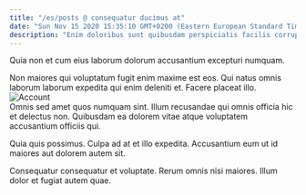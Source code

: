 ```yaml
---
title: "/es/posts @ consequatur ducimus at"
date: "Sun Nov 15 2020 15:35:10 GMT+0200 (Eastern European Standard Time)"
description: "Enim doloribus sunt quibusdam perspiciatis facilis corrupti recusandae repellat. Debitis aperiam fugit voluptas itaque enim omnis. Earum earum et consequatur voluptates. Voluptas id deserunt et fuga debitis qui nihil harum repellendus. Alias quisquam aut nesciunt."
---
```

<div class="bg-blue-800 text-white p-4 mb-4">
Quia non et cum eius laborum dolorum accusantium excepturi numquam.
</div>  

Non maiores qui voluptatum fugit enim maxime est eos. Qui natus omnis laborum laborum expedita qui enim deleniti et. Facere placeat illo.  
![Account](http://placeimg.com/640/480/people)  
Omnis sed amet quos numquam sint. Illum recusandae qui omnis officia hic et delectus non. Quibusdam ea dolorem vitae atque voluptatem accusantium officiis qui.
 Quia quis possimus. Culpa ad at et illo expedita. Accusantium eum ut id maiores aut dolorem autem sit.
 Consequatur consequatur et voluptate. Rerum omnis nisi maiores. Illum dolor et fugiat autem quae.  
